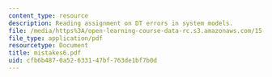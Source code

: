 ```yaml
---
content_type: resource
description: Reading assignment on DT errors in system models.
file: /media/https%3A/open-learning-course-data-rc.s3.amazonaws.com/15-988-system-dynamics-self-study-fall-1998-spring-1999/cfb6b4870a52633147bf763de1bf7b0d_mistakes6.pdf
file_type: application/pdf
resourcetype: Document
title: mistakes6.pdf
uid: cfb6b487-0a52-6331-47bf-763de1bf7b0d
---
```

